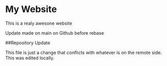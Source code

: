 # My Website

This is a realy awesone website


Update made on main on Github before rebase


##Repository Update

This file is just a change that conflicts with whatever is on the remote side. This was edited locally.